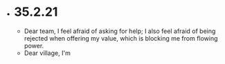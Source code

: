 - # 35.2.21
	- Dear team, I feel afraid of asking for help; I also feel afraid of being rejected when offering my value, which is blocking me from flowing power.
	- Dear village, I'm